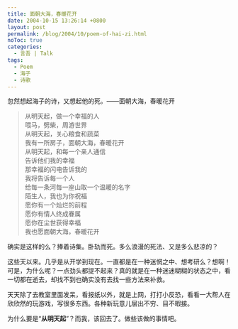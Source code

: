 ```yaml
---
title: 面朝大海，春暖花开
date: 2004-10-15 13:26:14 +0800
layout: post
permalink: /blog/2004/10/poem-of-hai-zi.html
noToc: true
categories:
  - 言吾 | Talk
tags:
  - Poem
  - 海子
  - 诗歌
---
```

忽然想起海子的诗，又想起他的死。——面朝大海，春暖花开

> 从明天起，做一个幸福的人  
> 喂马，劈柴，周游世界  
> 从明天起，关心粮食和蔬菜  
> 我有一所房子，面朝大海，春暖花开  
> 从明天起，和每一个亲人通信  
> 告诉他们我的幸福  
> 那幸福的闪电告诉我的  
> 我将告诉每一个人  
> 给每一条河每一座山取一个温暖的名字  
> 陌生人，我也为你祝福  
> 愿你有一个灿烂的前程  
> 愿你有情人终成眷属  
> 愿你在尘世获得幸福  
> 我也愿面朝大海，春暖花开

确实是这样的么？捧着诗集。卧轨而死。多么浪漫的死法、又是多么悲凉的？

这些天以来。几乎是从开学到现在。一直都是在一种迷惘之中、想考研么？想啊！可是，为什么呢？一点劲头都提不起来？真的就是在一种迷迷糊糊的状态之中，看一切都在逝去，却找不到也确实没有去找一些方法来补救。

天天除了去教室里面发呆，看报纸以外，就是上网，打打小反恐，看看一大帮人在欣欣然的玩游戏，写很多东西。各种新玩意儿层出不穷、目不暇接。

为什么要是“**从明天起**”？而我，该回去了。做些该做的事情吧。